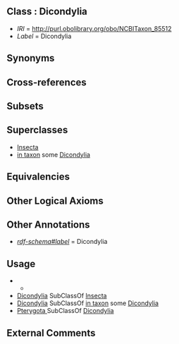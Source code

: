 
## Class : Dicondylia

 * *IRI* = http://purl.obolibrary.org/obo/NCBITaxon_85512
 * *Label* = Dicondylia

## Synonyms


## Cross-references


## Subsets


## Superclasses

 * [Insecta](../../NCBITaxon/57/NCBITaxon_50557.md)
 * [in taxon](../../RO/62/RO_0002162.md) some [Dicondylia](../../NCBITaxon/12/NCBITaxon_85512.md)

## Equivalencies


## Other Logical Axioms


## Other Annotations

 * *[rdf-schema#label](../../el/rdf-schema#label.md)* = Dicondylia

## Usage

 * -
 * [Dicondylia](../../NCBITaxon/12/NCBITaxon_85512.md) SubClassOf [Insecta](../../NCBITaxon/57/NCBITaxon_50557.md)
 * [Dicondylia](../../NCBITaxon/12/NCBITaxon_85512.md) SubClassOf [in taxon](../../RO/62/RO_0002162.md) some [Dicondylia](../../NCBITaxon/12/NCBITaxon_85512.md)
 * [Pterygota <winged insects>](../../NCBITaxon/96/NCBITaxon_7496.md) SubClassOf [Dicondylia](../../NCBITaxon/12/NCBITaxon_85512.md)

## External Comments

